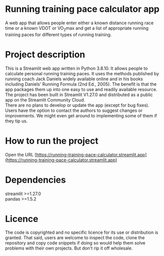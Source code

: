 # Running training pace calculator app
A web app that allows people enter either a known distance running race time or a known VDOT or VO<sub>2</sub>max and get a list of appropriate running training paces for different types of running training.

# Project description
This is a Streamlit web app written in Python 3.8.10. It allows people to calculate personal running training paces. It uses the methods published by running coach Jack Daniels widely available online and in his books including Daniels' Running Formula (2nd Ed., 2005). The benefit is that the app packages them up into one easy to use and readily available resource.<br>
The project has been built in Streamlit V1.27.0 and distributed as a public app on the Streamlit Community Cloud.<br>
There are no plans to develop or update the app (except for bug fixes). Users have the option to contact the authors to suggest changes or improvements. We might even get around to implementing some of them if they tip us.<br>

# How to run the project
Open the URL [https://running-training-pace-calculator.streamlit.app](https://running-training-pace-calculator.streamlit.app)

# Dependencies
streamlit >=1.27.0<br>
pandas >=1.5.2<br>

# Licence
The code is copyrighted and no specific licence for its use or distribution is granted. That said, users are welcome to inspect the code, clone the repository and copy code snippets if doing so would help them solve problems with their own projects. But don\'t rip it off wholesale.


